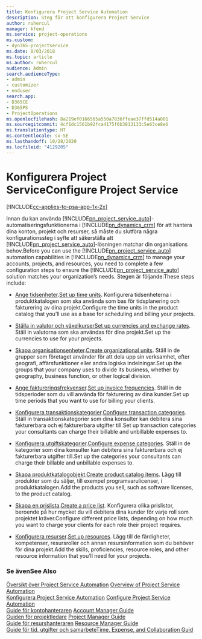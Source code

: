 ```yaml
---
title: Konfigurera Project Service Automation
description: Steg för att konfigurera Project Service
author: ruhercul
manager: kfend
ms.service: project-operations
ms.custom:
- dyn365-projectservice
ms.date: 8/03/2018
ms.topic: article
ms.author: ruhercul
audience: Admin
search.audienceType:
- admin
- customizer
- enduser
search.app:
- D365CE
- D365PS
- ProjectOperations
ms.openlocfilehash: 8a219ef0166565a550a7836ffeae37ffd514a001
ms.sourcegitcommit: 4cf1dc1561b92fca4175f0b3813133c5e63ce8e6
ms.translationtype: HT
ms.contentlocale: sv-SE
ms.lasthandoff: 10/28/2020
ms.locfileid: "4129205"
---
```

# <a name="configure-project-service"></a><span data-ttu-id="73d06-103">Konfigurera Project Service</span><span class="sxs-lookup"><span data-stu-id="73d06-103">Configure Project Service</span></span>

[!INCLUDE[cc-applies-to-psa-app-1x-2x](../includes/cc-applies-to-psa-app-1x-2x.md)]

<span data-ttu-id="73d06-104">Innan du kan använda [!INCLUDE[pn_project_service_auto](../includes/pn-project-service-auto.md)]-automatiseringsfunktionerna i [!INCLUDE[pn_dynamics_crm](../includes/pn-dynamics-crm.md)] för att hantera dina konton, projekt och resurser, så måste du slutföra några konfigurationssteg i syfte att säkerställa att [!INCLUDE[pn_project_service_auto](../includes/pn-project-service-auto.md)]-lösningen matchar din organisations behov.</span><span class="sxs-lookup"><span data-stu-id="73d06-104">Before you can use the [!INCLUDE[pn_project_service_auto](../includes/pn-project-service-auto.md)] automation capabilities in [!INCLUDE[pn_dynamics_crm](../includes/pn-dynamics-crm.md)] to manage your accounts, projects, and resources, you need to complete a few configuration steps to ensure the [!INCLUDE[pn_project_service_auto](../includes/pn-project-service-auto.md)] solution matches your organization’s needs.</span></span> <span data-ttu-id="73d06-105">Stegen är följande:</span><span class="sxs-lookup"><span data-stu-id="73d06-105">These steps include:</span></span>  
  
-   <span data-ttu-id="73d06-106">[Ange tidsenheter](../psa/set-up-time-units.md).</span><span class="sxs-lookup"><span data-stu-id="73d06-106">[Set up time units](../psa/set-up-time-units.md).</span></span> <span data-ttu-id="73d06-107">Konfigurera tidsenheterna i produktkatalogen som ska använda som bas för tidsplanering och fakturering av dina projekt.</span><span class="sxs-lookup"><span data-stu-id="73d06-107">Configure the time units in the product catalog that you’ll use as a base for scheduling and billing your projects.</span></span>  
  
-   <span data-ttu-id="73d06-108">[Ställa in valutor och växelkurser](../psa/set-up-currencies-exchange-rates.md)</span><span class="sxs-lookup"><span data-stu-id="73d06-108">[Set up currencies and exchange rates](../psa/set-up-currencies-exchange-rates.md).</span></span> <span data-ttu-id="73d06-109">Ställ in valutorna som ska användas för dina projekt.</span><span class="sxs-lookup"><span data-stu-id="73d06-109">Set up the currencies to use for your projects.</span></span>  
  
-   <span data-ttu-id="73d06-110">[Skapa organisationsenheter](../psa/create-organizational-units.md).</span><span class="sxs-lookup"><span data-stu-id="73d06-110">[Create organizational units](../psa/create-organizational-units.md).</span></span> <span data-ttu-id="73d06-111">Ställ in de grupper som företaget använder för att dela upp sin verksamhet, efter geografi, affärsfunktioner eller andra logiska indelningar.</span><span class="sxs-lookup"><span data-stu-id="73d06-111">Set up the groups that your company uses to divide its business, whether by geography, business function, or other logical division.</span></span>  
  
-   <span data-ttu-id="73d06-112">[Ange faktureringsfrekvenser](../psa/set-up-invoice-frequencies.md).</span><span class="sxs-lookup"><span data-stu-id="73d06-112">[Set up invoice frequencies](../psa/set-up-invoice-frequencies.md).</span></span> <span data-ttu-id="73d06-113">Ställ in de tidsperioder som du vill använda för fakturering av dina kunder.</span><span class="sxs-lookup"><span data-stu-id="73d06-113">Set up time periods that you want to use for billing your clients.</span></span>  
  
-   <span data-ttu-id="73d06-114">[Konfigurera transaktionskategorier](../psa/configure-transaction-categories.md).</span><span class="sxs-lookup"><span data-stu-id="73d06-114">[Configure transaction categories](../psa/configure-transaction-categories.md).</span></span> <span data-ttu-id="73d06-115">Ställ in transaktionskategorier som dina konsulter kan debitera sina fakturerbara och ej fakturerbara utgifter till.</span><span class="sxs-lookup"><span data-stu-id="73d06-115">Set up transaction categories your consultants can charge their billable and unbillable expenses to.</span></span>  
  
-   <span data-ttu-id="73d06-116">[Konfigurera utgiftskategorier](../psa/configure-expense-categories.md).</span><span class="sxs-lookup"><span data-stu-id="73d06-116">[Configure expense categories](../psa/configure-expense-categories.md).</span></span> <span data-ttu-id="73d06-117">Ställ in de kategorier som dina konsulter kan debitera sina fakturerbara och ej fakturerbara utgifter till.</span><span class="sxs-lookup"><span data-stu-id="73d06-117">Set up the categories your consultants can charge their billable and unbillable expenses to.</span></span>  
  
-   <span data-ttu-id="73d06-118">[Skapa produktkatalogobjekt](../psa/create-product-catalog-items.md).</span><span class="sxs-lookup"><span data-stu-id="73d06-118">[Create product catalog items](../psa/create-product-catalog-items.md).</span></span> <span data-ttu-id="73d06-119">Lägg till produkter som du säljer, till exempel programvarulicenser, i produktkatalogen.</span><span class="sxs-lookup"><span data-stu-id="73d06-119">Add the products you sell, such as software licenses, to the product catalog.</span></span>  
  
-   <span data-ttu-id="73d06-120">[Skapa en prislista](../psa/create-price-list.md).</span><span class="sxs-lookup"><span data-stu-id="73d06-120">[Create a price list](../psa/create-price-list.md).</span></span> <span data-ttu-id="73d06-121">Konfigurera olika prislistor, beroende på hur mycket du vill debitera dina kunder för varje roll som projektet kräver.</span><span class="sxs-lookup"><span data-stu-id="73d06-121">Configure different price lists, depending on how much you want to charge your clients for each role their project requires.</span></span>  
  
-   <span data-ttu-id="73d06-122">[Konfigurera resurser](../psa/set-up-resources.md).</span><span class="sxs-lookup"><span data-stu-id="73d06-122">[Set up resources](../psa/set-up-resources.md).</span></span> <span data-ttu-id="73d06-123">Lägg till de färdigheter, kompetenser, resursroller och annan resursinformation som du behöver för dina projekt.</span><span class="sxs-lookup"><span data-stu-id="73d06-123">Add the skills, proficiencies, resource roles, and other resource information that you’ll need for your projects.</span></span>  
  
### <a name="see-also"></a><span data-ttu-id="73d06-124">Se även</span><span class="sxs-lookup"><span data-stu-id="73d06-124">See Also</span></span>  
 <span data-ttu-id="73d06-125">[Översikt över Project Service Automation](../psa/overview.md) </span><span class="sxs-lookup"><span data-stu-id="73d06-125">[Overview of Project Service Automation](../psa/overview.md) </span></span>  
 <span data-ttu-id="73d06-126">[Konfigurera Project Service Automation](../psa/configure.md) </span><span class="sxs-lookup"><span data-stu-id="73d06-126">[Configure Project Service Automation](../psa/configure.md) </span></span>  
 <span data-ttu-id="73d06-127">[Guide för kontohanteraren](../psa/account-manager-guide.md) </span><span class="sxs-lookup"><span data-stu-id="73d06-127">[Account Manager Guide](../psa/account-manager-guide.md) </span></span>  
 <span data-ttu-id="73d06-128">[Guiden för projektledare](../psa/project-manager-guide.md) </span><span class="sxs-lookup"><span data-stu-id="73d06-128">[Project Manager Guide](../psa/project-manager-guide.md) </span></span>  
 <span data-ttu-id="73d06-129">[Guide för resurshanteraren](../psa/resource-manager-guide.md) </span><span class="sxs-lookup"><span data-stu-id="73d06-129">[Resource Manager Guide](../psa/resource-manager-guide.md) </span></span>  
 [<span data-ttu-id="73d06-130">Guide för tid, utgifter och samarbete</span><span class="sxs-lookup"><span data-stu-id="73d06-130">Time, Expense, and Collaboration Guid</span></span>](../psa/time-expense-collaboration-guide.md)
